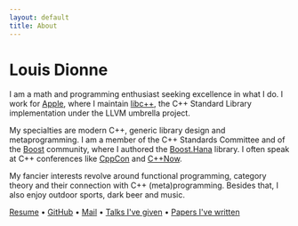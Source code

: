 ```yaml
---
layout: default
title: About
---
```


# Louis Dionne

I am a math and programming enthusiast seeking excellence in what I do.
I work for [Apple][], where I maintain [libc++][], the C++ Standard Library
implementation under the LLVM umbrella project.

My specialties are modern C++, generic library design and metaprogramming.
I am a member of the C++ Standards Committee and of the [Boost][] community,
where I authored the [Boost.Hana][] library. I often speak at C++ conferences
like [CppCon][] and [C++Now][].

My fancier interests revolve around functional programming, category
theory and their connection with C++ (meta)programming. Besides that,
I also enjoy outdoor sports, dark beer and music.

[Resume](/resume.pdf) &bull;
[GitHub](http://github.com/ldionne) &bull;
[Mail][mail] &bull;
[Talks I've given](/talks) &bull;
[Papers I've written](/papers)


<!-- Links -->
[Apple]: https://apple.com
[Boost.Hana]: https://github.com/boostorg/hana
[Boost]: http://www.boost.org
[C++Now]: http://cppnow.org
[CppCon]: https://cppcon.org
[libc++]: https://libcxx.llvm.org
[mail]: mailto:ldionne.2@gmail.com
